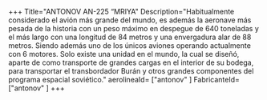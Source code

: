 +++
Title="ANTONOV AN-225 “MRIYA"
Description="Habitualmente considerado el avión más grande del mundo, es además la aeronave más pesada de la historia con un peso máximo en despegue de 640 toneladas y el más largo con una longitud de 84 metros y una envergadura alar de 88 metros. Siendo además uno de los únicos aviones operando actualmente con 6 motores. Solo existe una unidad en el mundo, la cual se diseñó, aparte de como transporte de grandes cargas en el interior de su bodega, para transportar el transbordador Burán y otros grandes componentes del programa espacial soviético."
aerolineaId= ["antonov" ]
FabricanteId=["antonov" ] 
+++


